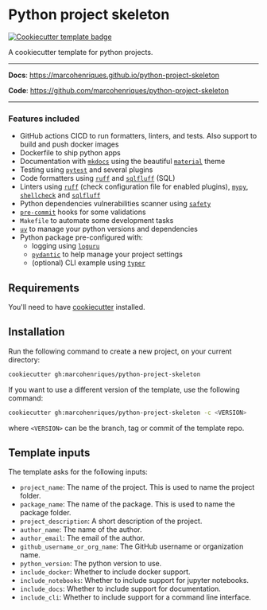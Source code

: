 # Python project skeleton

<a href="https://github.com/cookiecutter/cookiecutter">
  <img src="https://img.shields.io/badge/cookiecutter-template-D4AA00.svg?style=flat&logo=cookiecutter" alt="Cookiecutter template badge">
</a>
<br>

A cookiecutter template for python projects.

---

**Docs**: <a href="https://marcohenriques.github.io/python-project-skeleton" target="_blank">https://marcohenriques.github.io/python-project-skeleton</a>

**Code**: <a href="https://github.com/marcohenriques/python-project-skeleton" target="_blank">https://github.com/marcohenriques/python-project-skeleton</a>

---

### Features included

- GitHub actions CICD to run formatters, linters, and tests. Also support to build and push docker images
- Dockerfile to ship python apps
- Documentation with <a href="https://www.mkdocs.org/" target="_blank"><code>mkdocs</code></a> using the beautiful
<a href="https://squidfunk.github.io/mkdocs-material/getting-started/" target="_blank"><code>material</code></a> theme
- Testing using <a href="https://docs.pytest.org/" target="_blank"><code>pytest</code></a> and several plugins
- Code formatters using <a href="https://beta.ruff.rs/docs/" target="_blank"><code>ruff</code></a> and
<a href="https://sqlfluff.com/" target="_blank"><code>sqlfluff</code></a> (SQL)
- Linters using <a href="https://beta.ruff.rs/docs/" target="_blank"><code>ruff</code></a>
(check configuration file for enabled plugins),
<a href="http://mypy-lang.org/" target="_blank"><code>mypy</code></a>,
<a href="https://github.com/shellcheck-py/shellcheck-py" target="_blank"><code>shellcheck</code></a> and
<a href="https://sqlfluff.com/" target="_blank"><code>sqlfluff</code></a>
- Python dependencies vulnerabilities scanner using <a href="https://github.com/pyupio/safety" target="_blank"><code>safety</code></a>
- <a href="https://pre-commit.com/" target="_blank"><code>pre-commit</code></a> hooks for some validations
- `Makefile` to automate some development tasks
- <a href="https://docs.astral.sh/uv/" target="_blank"><code>uv</code></a> to manage your python versions and dependencies
- Python package pre-configured with:
    - logging using <a href="https://loguru.readthedocs.io/en/stable/" target="_blank"><code>loguru</code></a>
    - <a href="https://pydantic-docs.helpmanual.io/" target="_blank"><code>pydantic</code></a> to help manage your project settings
    - (optional) CLI example using <a href="https://typer.tiangolo.com/" target="_blank"><code>typer</code></a>

## Requirements

You'll need to have <a href="https://cookiecutter.readthedocs.io/en/2.0.2/installation.html" target="_blank">cookiecutter</a> installed.

## Installation

Run the following command to create a new project, on your current directory:

```bash
cookiecutter gh:marcohenriques/python-project-skeleton
```

If you want to use a different version of the template, use the following command:

```bash
cookiecutter gh:marcohenriques/python-project-skeleton -c <VERSION>
```

where `<VERSION>` can be the branch, tag or commit of the template repo.

## Template inputs

The template asks for the following inputs:

- `project_name`: The name of the project. This is used to name the project folder.
- `package_name`: The name of the package. This is used to name the package folder.
- `project_description`: A short description of the project.
- `author_name`: The name of the author.
- `author_email`: The email of the author.
- `github_username_or_org_name`: The GitHub username or organization name.
- `python_version`: The python version to use.
- `include_docker`: Whether to include docker support.
- `include_notebooks`: Whether to include support for jupyter notebooks.
- `include_docs`: Whether to include support for documentation.
- `include_cli`: Whether to include support for a command line interface.
